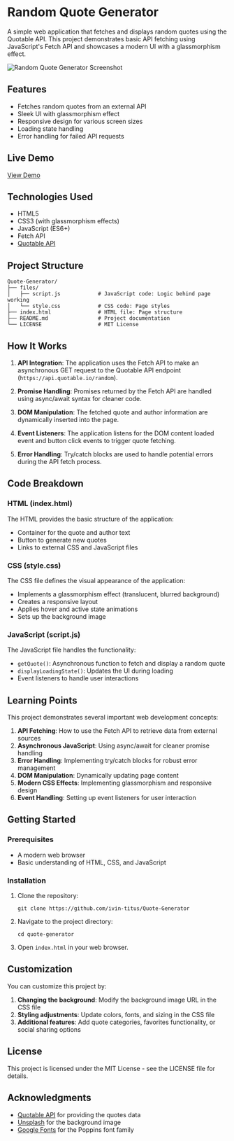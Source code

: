# Random Quote Generator

A simple web application that fetches and displays random quotes using the Quotable API. This project demonstrates basic API fetching using JavaScript's Fetch API and showcases a modern UI with a glassmorphism effect.

![Random Quote Generator Screenshot](/files/demo.avif)

## Features

- Fetches random quotes from an external API
- Sleek UI with glassmorphism effect
- Responsive design for various screen sizes
- Loading state handling
- Error handling for failed API requests

## Live Demo

[View Demo](https://quote-generator-ivin.vercel.app/)

## Technologies Used

- HTML5
- CSS3 (with glassmorphism effects)
- JavaScript (ES6+)
- Fetch API
- [Quotable API](https://quotable.io/)

## Project Structure

```
Quote-Generator/
├── files/
│   ├── script.js            # JavaScript code: Logic behind page working
│   └── style.css            # CSS code: Page styles 
├── index.html               # HTML file: Page structure
├── README.md                # Project documentation
└── LICENSE                  # MIT License
```

## How It Works

1. **API Integration**: The application uses the Fetch API to make an asynchronous GET request to the Quotable API endpoint (`https://api.quotable.io/random`).

2. **Promise Handling**: Promises returned by the Fetch API are handled using async/await syntax for cleaner code.

3. **DOM Manipulation**: The fetched quote and author information are dynamically inserted into the page.

4. **Event Listeners**: The application listens for the DOM content loaded event and button click events to trigger quote fetching.

5. **Error Handling**: Try/catch blocks are used to handle potential errors during the API fetch process.

## Code Breakdown

### HTML (index.html)

The HTML provides the basic structure of the application:
- Container for the quote and author text
- Button to generate new quotes
- Links to external CSS and JavaScript files

### CSS (style.css)

The CSS file defines the visual appearance of the application:
- Implements a glassmorphism effect (translucent, blurred background)
- Creates a responsive layout
- Applies hover and active state animations
- Sets up the background image

### JavaScript (script.js)

The JavaScript file handles the functionality:
- `getQuote()`: Asynchronous function to fetch and display a random quote
- `displayLoadingState()`: Updates the UI during loading
- Event listeners to handle user interactions

## Learning Points

This project demonstrates several important web development concepts:

1. **API Fetching**: How to use the Fetch API to retrieve data from external sources
2. **Asynchronous JavaScript**: Using async/await for cleaner promise handling
3. **Error Handling**: Implementing try/catch blocks for robust error management
4. **DOM Manipulation**: Dynamically updating page content
5. **Modern CSS Effects**: Implementing glassmorphism and responsive design
6. **Event Handling**: Setting up event listeners for user interaction

## Getting Started

### Prerequisites

- A modern web browser
- Basic understanding of HTML, CSS, and JavaScript

### Installation

1. Clone the repository:
   ```
   git clone https://github.com/ivin-titus/Quote-Generator
   ```

2. Navigate to the project directory:
   ```
   cd quote-generator
   ```

3. Open `index.html` in your web browser.

## Customization

You can customize this project by:

1. **Changing the background**: Modify the background image URL in the CSS file
2. **Styling adjustments**: Update colors, fonts, and sizing in the CSS file
3. **Additional features**: Add quote categories, favorites functionality, or social sharing options

## License

This project is licensed under the MIT License - see the LICENSE file for details.

## Acknowledgments

- [Quotable API](https://quotable.io/) for providing the quotes data
- [Unsplash](https://unsplash.com/) for the background image
- [Google Fonts](https://fonts.google.com/) for the Poppins font family